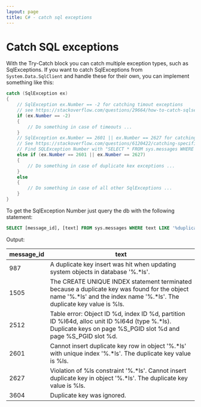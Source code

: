 ```yaml
---
layout: page
title: C# - catch sql exceptions
---
```


# Catch SQL exceptions

With the Try-Catch block you can catch multiple exception types, such as SqlExceptions. If you want to catch SqlExceptions from `System.Data.SqlClient` and handle these for their own, you can implement something like this:

```csharp
catch (SqlException ex)
{
    // SqlException ex.Number == -2 for catching timout exceptions
    // see https://stackoverflow.com/questions/29664/how-to-catch-sqlserver-timeout-exceptions
    if (ex.Number == -2)
    {
        // Do something in case of timeouts ...
    }
    // SqlException ex.Number == 2601 || ex.Number == 2627 for catching duplicate key exceptions on isert and on Primary Key contraint
    // See https://stackoverflow.com/questions/6120422/catching-specific-exception
    // Find SQLException Number with "SELECT * FROM sys.messages WHERE text like '%duplicate key%'"
    else if (ex.Number == 2601 || ex.Number == 2627)
    {
        // Do something in case of duplicate kex exceptions ...
    }
    else
    {
        // Do something in case of all other SqlExceptions ...
    }
}
```

To get the SqlException Number just query the db with the following statement:

```sql
SELECT [message_id], [text] FROM sys.messages WHERE text LIKE '%duplicate key%'
```

Output:

| message_id | text |
| ---------- | ---- |
| 987 | A duplicate key insert was hit when updating system objects in database '%.*ls'. |
| 1505 | The CREATE UNIQUE INDEX statement terminated because a duplicate key was found for the object name '%.*ls' and the index name '%.*ls'. The duplicate key value is %ls. |
| 2512 | Table error: Object ID %d, index ID %d, partition ID %I64d, alloc unit ID %I64d (type %.*ls). Duplicate keys on page %S_PGID slot %d and page %S_PGID slot %d. |
| 2601 | Cannot insert duplicate key row in object '%.*ls' with unique index '%.*ls'. The duplicate key value is %ls. |
| 2627 | Violation of %ls constraint '%.*ls'. Cannot insert duplicate key in object '%.*ls'. The duplicate key value is %ls. |
| 3604 | Duplicate key was ignored. |